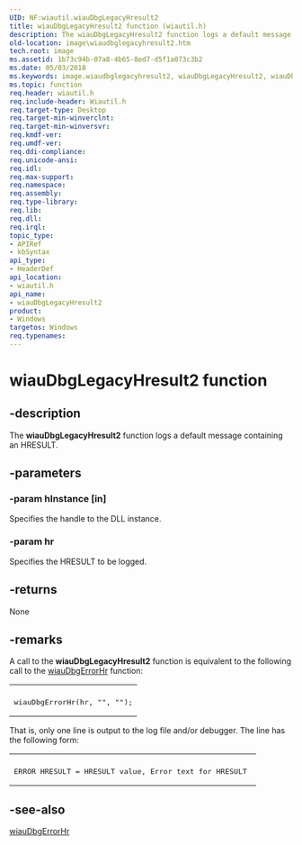 ```yaml
---
UID: NF:wiautil.wiauDbgLegacyHresult2
title: wiauDbgLegacyHresult2 function (wiautil.h)
description: The wiauDbgLegacyHresult2 function logs a default message containing an HRESULT.
old-location: image\wiaudbglegacyhresult2.htm
tech.root: image
ms.assetid: 1b73c94b-07a8-4b65-8ed7-d5f1a073c3b2
ms.date: 05/03/2018
ms.keywords: image.wiaudbglegacyhresult2, wiauDbgLegacyHresult2, wiauDbgLegacyHresult2 function [Imaging Devices], wiauFncs_b980cd55-047b-4870-9bad-928253d0ce77.xml, wiautil/wiauDbgLegacyHresult2
ms.topic: function
req.header: wiautil.h
req.include-header: Wiautil.h
req.target-type: Desktop
req.target-min-winverclnt: 
req.target-min-winversvr: 
req.kmdf-ver: 
req.umdf-ver: 
req.ddi-compliance: 
req.unicode-ansi: 
req.idl: 
req.max-support: 
req.namespace: 
req.assembly: 
req.type-library: 
req.lib: 
req.dll: 
req.irql: 
topic_type:
- APIRef
- kbSyntax
api_type:
- HeaderDef
api_location:
- wiautil.h
api_name:
- wiauDbgLegacyHresult2
product:
- Windows
targetos: Windows
req.typenames: 
---
```


# wiauDbgLegacyHresult2 function


## -description


The <b>wiauDbgLegacyHresult2</b> function logs a default message containing an HRESULT.


## -parameters




### -param hInstance [in]

Specifies the handle to the DLL instance.


### -param hr

Specifies the HRESULT to be logged.


## -returns



None




## -remarks



A call to the <b>wiauDbgLegacyHresult2</b> function is equivalent to the following call to the <a href="https://docs.microsoft.com/windows-hardware/drivers/ddi/content/wiautil/nf-wiautil-wiaudbgerrorhr">wiauDbgErrorHr</a> function:

<div class="code"><span codelanguage=""><table>
<tr>
<th></th>
</tr>
<tr>
<td>
<pre>wiauDbgErrorHr(hr, "", "");</pre>
</td>
</tr>
</table></span></div>
That is, only one line is output to the log file and/or debugger. The line has the following form:

<div class="code"><span codelanguage=""><table>
<tr>
<th></th>
</tr>
<tr>
<td>
<pre>ERROR HRESULT = HRESULT value, Error text for HRESULT </pre>
</td>
</tr>
</table></span></div>



## -see-also




<a href="https://docs.microsoft.com/windows-hardware/drivers/ddi/content/wiautil/nf-wiautil-wiaudbgerrorhr">wiauDbgErrorHr</a>
 

 

